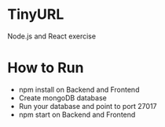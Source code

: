# TinyURL
Node.js and React exercise

# How to Run
- npm install on Backend and Frontend
- Create mongoDB database
- Run your database and point to port 27017
- npm start on Backend and Frontend
